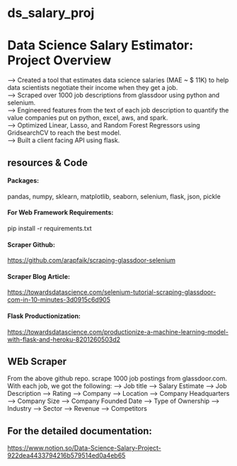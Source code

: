 # ds_salary_proj

# Data Science Salary Estimator: Project Overview
--> Created a tool that estimates data science salaries (MAE ~ $ 11K) to help data scientists negotiate their income when they get a job.                      
--> Scraped over 1000 job descriptions from glassdoor using python and selenium.                                                       
--> Engineered features from the text of each job description to quantify the value companies put on python, excel, aws, and spark.                                   
--> Optimized Linear, Lasso, and Random Forest Regressors using GridsearchCV to reach the best model.                                                            
--> Built a client facing API using flask.                                                                       

## resources & Code
#### Packages:  
pandas, numpy, sklearn, matplotlib, seaborn, selenium, flask, json, pickle
#### For Web Framework Requirements: 
pip install -r requirements.txt
#### Scraper Github: 
https://github.com/arapfaik/scraping-glassdoor-selenium
#### Scraper Blog Article:
https://towardsdatascience.com/selenium-tutorial-scraping-glassdoor-com-in-10-minutes-3d0915c6d905
#### Flask Productionization: 
https://towardsdatascience.com/productionize-a-machine-learning-model-with-flask-and-heroku-8201260503d2

## WEb Scraper
From the above github repo. scrape 1000 job postings from glassdoor.com. With each job, we got the following:
--> Job title
--> Salary Estimate
--> Job Description
--> Rating
--> Company
--> Location
--> Company Headquarters
--> Company Size
--> Company Founded Date
--> Type of Ownership
--> Industry
--> Sector
--> Revenue
--> Competitors

## For the detailed documentation:
https://www.notion.so/Data-Science-Salary-Project-922dea4433794216b579514ed0a4eb65
